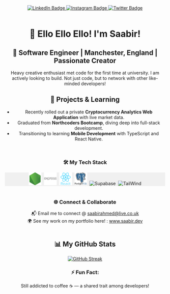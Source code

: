 <div align="center">

<div id="badges">
  <a href="https://www.linkedin.com/in/saabirahmed">
    <img src="https://img.shields.io/badge/LinkedIn-blue?style=for-the-badge&logo=linkedin&logoColor=white" alt="LinkedIn Badge"/>
  </a>
  <a href="https://www.instagram.com/saabir.io">
    <img src="https://img.shields.io/badge/Instagram-E4405F?style=for-the-badge&logo=instagram&logoColor=white" alt="Instagram Badge"/>
  </a>
  <a href="https://twitter.com/your-twitter-URL">
    <img src="https://img.shields.io/badge/Twitter-blue?style=for-the-badge&logo=twitter&logoColor=white" alt="Twitter Badge"/>
  </a>
</div>

<img src="https://komarev.com/ghpvc/?username=prodigeez&style=flat-square&color=blue" alt=""/>

<br>

# 👋 Ello Ello Ello! I'm Saabir!
## 🌟 Software Engineer | Manchester, England | Passionate Creator

Heavy creative enthusiast met code for the first time at university. I am actively looking to build. Not just code, but to network with other like-minded developers!


## 🔭 Projects & Learning

- Recently rolled out a private **Cryptocurrency Analytics Web Application** with live market data.
- Graduated from **Northcoders Bootcamp**, diving deep into full-stack development.
- Transitioning to learning **Mobile Development** with TypeScript and React Native.

<br>

<table>

### 🛠️ My Tech Stack

<div style="background-color: #f0f0f0">
  <img src="https://github.com/devicons/devicon/blob/master/icons/nodejs/nodejs-original.svg" title="Node.js" alt="Node.js" width="40" height="40"/>&nbsp;
  <img src="https://github.com/devicons/devicon/blob/master/icons/express/express-original-wordmark.svg" title="Express" alt="Express" width="40" height="40"/>&nbsp;
  <img src="https://github.com/devicons/devicon/blob/master/icons/react/react-original-wordmark.svg" title="React" alt="React" width="40" height="40"/>&nbsp;
  <img src="https://github.com/devicons/devicon/blob/master/icons/postgresql/postgresql-original-wordmark.svg" title="PostgreSQL" alt="PostgreSQL" width="40" height="40"/>&nbsp;
  <img src="https://cdn.jsdelivr.net/gh/devicons/devicon@latest/icons/supabase/supabase-original.svg" title="Supabase" alt="Supabase" width="40" height="40"/>&nbsp;
  <img src="https://cdn.jsdelivr.net/gh/devicons/devicon/icons/tailwindcss/tailwindcss-original.svg" title="TailWind" alt="TailWind" width="40" height="40"/>
</div>

<br>

### 🌐 Connect & Collaborate

<div style="align: center;">
 📬 Email me to connect @ <a href="mailto:saabirahmed@live.co.uk">saabirahmed@live.co.uk</a><br>
 🌍 See my work on my portfolio here! : <a href="https://www.saabir.dev">www.saabir.dev</a>
</div>


</table>



## 📊 My GitHub Stats

[![GitHub Streak](https://github-readme-streak-stats.herokuapp.com?user=prodigeez&theme=gotham&border_radius=6&date_format=M%20j%5B%2C%20Y%5D&card_width=900)](https://git.io/streak-stats)

### ⚡ Fun Fact:

Still addicted to coffee ☕ — a shared trait among developers!

</div>
